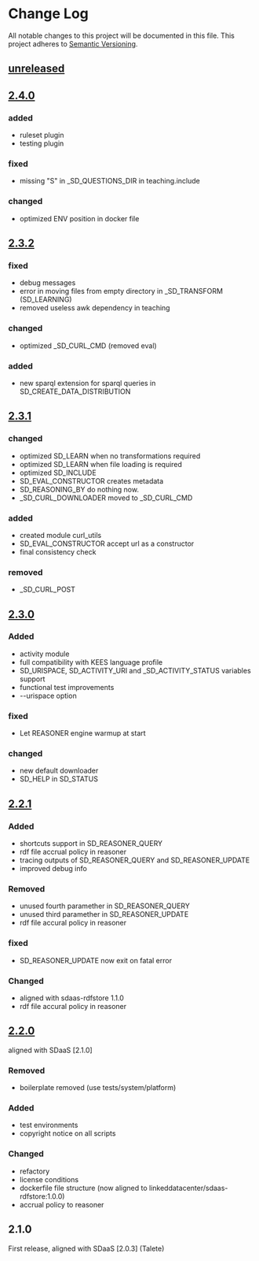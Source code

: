 # Change Log
All notable changes to this project will be documented in this file.
This project adheres to [Semantic Versioning](http://semver.org/).

## [unreleased]


## [2.4.0]

### added

- ruleset plugin
- testing plugin

### fixed

- missing "S" in _SD_QUESTIONS_DIR in teaching.include


### changed

- optimized ENV position in docker file

## [2.3.2]

### fixed

- debug messages
- error in moving files  from empty directory in _SD_TRANSFORM (SD_LEARNING)
- removed useless awk dependency in teaching

### changed

- optimized _SD_CURL_CMD (removed eval)

### added

- new sparql extension for sparql queries in SD_CREATE_DATA_DISTRIBUTION

## [2.3.1]

### changed

- optimized SD_LEARN when no transformations required
- optimized SD_LEARN when file loading is required
- optimized SD_INCLUDE
- SD_EVAL_CONSTRUCTOR creates metadata
- SD_REASONING_BY do nothing now.
- _SD_CURL_DOWNLOADER moved to _SD_CURL_CMD

### added

- created module curl_utils
- SD_EVAL_CONSTRUCTOR accept url as a constructor
- final consistency check


### removed

- _SD_CURL_POST

## [2.3.0]

### Added

- activity module
- full compatibility with KEES language profile
- SD_URISPACE,  SD_ACTIVITY_URI and _SD_ACTIVITY_STATUS variables support
- functional test improvements
- --urispace option

### fixed

- Let REASONER engine warmup at start

### changed

- new default downloader
- SD_HELP in SD_STATUS

## [2.2.1]

### Added

- shortcuts support in SD_REASONER_QUERY
- rdf file accrual policy in reasoner
- tracing outputs of SD_REASONER_QUERY and SD_REASONER_UPDATE
- improved debug info

### Removed

- unused fourth paramether in SD_REASONER_QUERY
- unused third paramether in SD_REASONER_UPDATE
- rdf file accural policy in reasoner

### fixed

- SD_REASONER_UPDATE now exit on fatal error

### Changed

- aligned with sdaas-rdfstore 1.1.0
- rdf file accural policy in reasoner

## [2.2.0]

aligned with SDaaS [2.1.0] 

### Removed

- boilerplate removed (use tests/system/platform)

### Added

- test environments
- copyright notice on all scripts

### Changed

- refactory
- license conditions
- dockerfile file structure (now aligned to linkeddatacenter/sdaas-rdfstore:1.0.0)
- accrual policy to reasoner

## 2.1.0

First release, aligned with SDaaS [2.0.3] (Talete)

[Unreleased]: https://bitbucket.org/linkeddatacenter/sdaas/compare/master%0D2.4.0
[2.4.0]: https://bitbucket.org/linkeddatacenter/sdaas/compare/2.4.0%0D2.3.2
[2.3.2]: https://bitbucket.org/linkeddatacenter/sdaas/compare/2.3.2%0D2.3.1
[2.3.1]: https://bitbucket.org/linkeddatacenter/sdaas/compare/2.3.1%0D2.3.0
[2.3.0]: https://bitbucket.org/linkeddatacenter/sdaas/compare/2.3.0%0D2.2.1
[2.2.1]: https://bitbucket.org/linkeddatacenter/sdaas/compare/2.2.1%0D2.2.0
[2.2.0]: https://bitbucket.org/linkeddatacenter/sdaas/compare/2.2.0%0D2.1.0
